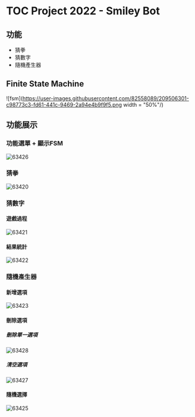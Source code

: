 # TOC Project 2022 - Smiley Bot

## 功能
* 猜拳
* 猜數字
* 隨機產生器

## Finite State Machine
![fsm](https://user-images.githubusercontent.com/82558089/209506301-c98773c3-fd61-441c-9469-2a94e4b9f9f5.png width = "50%"/)

## 功能展示
### 功能選單 + 顯示FSM
![63426](https://user-images.githubusercontent.com/82558089/209506553-c01d36d1-a25c-4e82-a858-a8c1351ebb17.jpg)

### 猜拳
![63420](https://user-images.githubusercontent.com/82558089/209506543-4edb0d33-7e07-4932-ac0b-6cf122de67c2.jpg)

### 猜數字
#### 遊戲過程
![63421](https://user-images.githubusercontent.com/82558089/209506546-f39615d4-910f-4b76-bc8a-1132f2abbd78.jpg)
#### 結果統計
![63422](https://user-images.githubusercontent.com/82558089/209506547-c110b560-4315-405a-8c41-1a93ae3d69b9.jpg)

### 隨機產生器
#### 新增選項
![63423](https://user-images.githubusercontent.com/82558089/209506548-f6084a64-d9e0-410b-84a0-11e5301d6507.jpg)
#### 刪除選項
##### 刪除單一選項
![63428](https://user-images.githubusercontent.com/82558089/209506540-5d2c1e1e-5a5e-402c-a486-94a1dddfca46.jpg)
##### 清空選項
![63427](https://user-images.githubusercontent.com/82558089/209506538-be454951-3d93-444e-a006-e6a6480160ce.jpg)
#### 隨機選擇
![63425](https://user-images.githubusercontent.com/82558089/209506552-6a4a4a36-582d-4624-b2e3-26838629493d.jpg)
